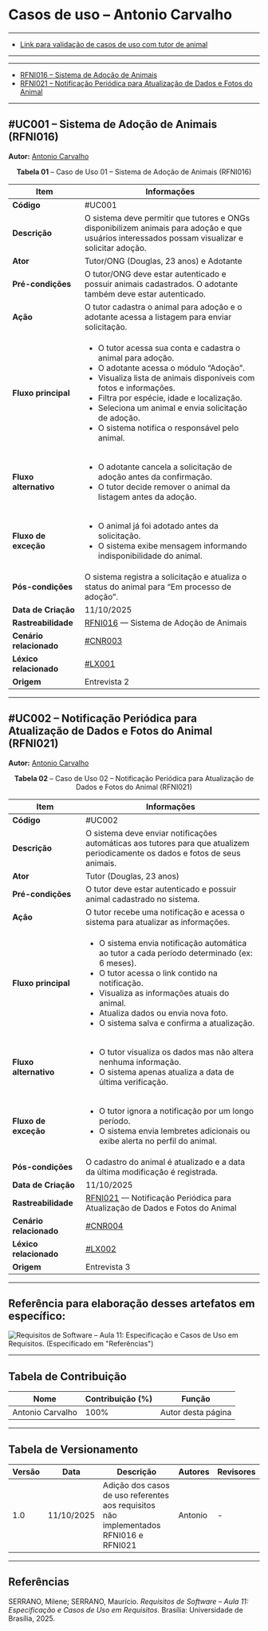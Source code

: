 # Casos de uso – Antonio Carvalho

---

* [Link para validação de casos de uso com tutor de animal](a)

---

---

* [RFNI016 – Sistema de Adoção de Animais](#uc001)  
* [RFNI021 – Notificação Periódica para Atualização de Dados e Fotos do Animal](#uc002)

---

## #UC001 – Sistema de Adoção de Animais (RFNI016)

**Autor:** [Antonio Carvalho](https://github.com/antonioscarvalho)

<a id="uc001"></a>

<font><p style="text-align: center">**Tabela 01** – Caso de Uso 01 – Sistema de Adoção de Animais (RFNI016)</p></font>

| **Item** | **Informações** |
|-----------|----------------|
| **Código** | #UC001 |
| **Descrição** | O sistema deve permitir que tutores e ONGs disponibilizem animais para adoção e que usuários interessados possam visualizar e solicitar adoção. |
| **Ator** | Tutor/ONG (Douglas, 23 anos) e Adotante |
| **Pré-condições** | O tutor/ONG deve estar autenticado e possuir animais cadastrados. O adotante também deve estar autenticado. |
| **Ação** | O tutor cadastra o animal para adoção e o adotante acessa a listagem para enviar solicitação. |
| **Fluxo principal** | <ul><li>O tutor acessa sua conta e cadastra o animal para adoção.</li><li>O adotante acessa o módulo “Adoção”.</li><li>Visualiza lista de animais disponíveis com fotos e informações.</li><li>Filtra por espécie, idade e localização.</li><li>Seleciona um animal e envia solicitação de adoção.</li><li>O sistema notifica o responsável pelo animal.</li></ul> |
| **Fluxo alternativo** | <ul><li>O adotante cancela a solicitação de adoção antes da confirmação.</li><li>O tutor decide remover o animal da listagem antes da adoção.</li></ul> |
| **Fluxo de exceção** | <ul><li>O animal já foi adotado antes da solicitação.</li><li>O sistema exibe mensagem informando indisponibilidade do animal.</li></ul> |
| **Pós-condições** | O sistema registra a solicitação e atualiza o status do animal para “Em processo de adoção”. |
| **Data de Criação** | 11/10/2025 |
| **Rastreabilidade** | [RFNI016](#rfni016) — Sistema de Adoção de Animais |
| **Cenário relacionado** | [#CNR003](/modelagem/gravacoes/antonio/cenarios.md#rfni016) |
| **Léxico relacionado** | [#LX001](/modelagem/gravacoes/antonio/lexicos.md) |
| **Origem** | Entrevista 2 |

---

## #UC002 – Notificação Periódica para Atualização de Dados e Fotos do Animal (RFNI021)

**Autor:** [Antonio Carvalho](https://github.com/antonioscarvalho)

<a id="uc002"></a>

<font><p style="text-align: center">**Tabela 02** – Caso de Uso 02 – Notificação Periódica para Atualização de Dados e Fotos do Animal (RFNI021)</p></font>

| **Item** | **Informações** |
|-----------|----------------|
| **Código** | #UC002 |
| **Descrição** | O sistema deve enviar notificações automáticas aos tutores para que atualizem periodicamente os dados e fotos de seus animais. |
| **Ator** | Tutor (Douglas, 23 anos) |
| **Pré-condições** | O tutor deve estar autenticado e possuir animal cadastrado no sistema. |
| **Ação** | O tutor recebe uma notificação e acessa o sistema para atualizar as informações. |
| **Fluxo principal** | <ul><li>O sistema envia notificação automática ao tutor a cada período determinado (ex: 6 meses).</li><li>O tutor acessa o link contido na notificação.</li><li>Visualiza as informações atuais do animal.</li><li>Atualiza dados ou envia nova foto.</li><li>O sistema salva e confirma a atualização.</li></ul> |
| **Fluxo alternativo** | <ul><li>O tutor visualiza os dados mas não altera nenhuma informação.</li><li>O sistema apenas atualiza a data de última verificação.</li></ul> |
| **Fluxo de exceção** | <ul><li>O tutor ignora a notificação por um longo período.</li><li>O sistema envia lembretes adicionais ou exibe alerta no perfil do animal.</li></ul> |
| **Pós-condições** | O cadastro do animal é atualizado e a data da última modificação é registrada. |
| **Data de Criação** | 11/10/2025 |
| **Rastreabilidade** | [RFNI021](#rfni021) — Notificação Periódica para Atualização de Dados e Fotos do Animal |
| **Cenário relacionado** | [#CNR004](/modelagem/gravacoes/antonio/cenarios.md#rfni021) |
| **Léxico relacionado** | [#LX002](/modelagem/gravacoes/antonio/lexicos.md) |
| **Origem** | Entrevista 3 |

---

## Referência para elaboração desses artefatos em específico:

![Requisitos de Software – Aula 11: Especificação e Casos de Uso em Requisitos. (Especificado em "Referências")](../assets/images/modelagem/antonio_user_case.png)

---

## Tabela de Contribuição

| **Nome** | **Contribuição (%)** | **Função** |
|-----------|----------------------|-------------|
| Antonio Carvalho | 100% | Autor desta página |

---

## Tabela de Versionamento

| **Versão** | **Data** | **Descrição** | **Autores** | **Revisores** |
|-------------|-----------|----------------|--------------|----------------|
| 1.0 | 11/10/2025 | Adição dos casos de uso referentes aos requisitos não implementados RFNI016 e RFNI021 | Antonio | - |

---

## Referências  

SERRANO, Milene; SERRANO, Maurício. *Requisitos de Software – Aula 11: Especificação e Casos de Uso em Requisitos.* Brasília: Universidade de Brasília, 2025.  
